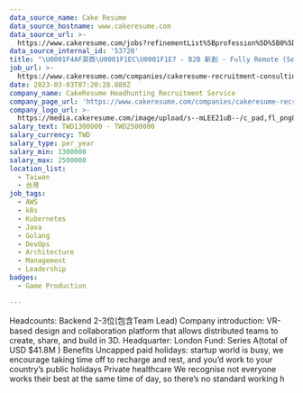 ```yaml
---
data_source_name: Cake Resume
data_source_hostname: www.cakeresume.com
data_source_url: >-
  https://www.cakeresume.com/jobs?refinementList%5Bprofession%5D%5B0%5D=game-production&range%5Bsalary_range%5D%5Bmin%5D=100000
data_source_internal_id: '53720'
title: "\U0001F4AF英商\U0001F1EC\U0001F1E7 - B2B 新創 - Fully Remote (Senior Backend - Team Lead)/ Java or Golang -TL"
job_url: >-
  https://www.cakeresume.com/companies/cakeresume-recruitment-consulting/jobs/9f9069
date: 2023-03-03T07:20:28.880Z
company_name: CakeResume Headhunting Recruitment Service
company_page_url: 'https://www.cakeresume.com/companies/cakeresume-recruitment-consulting'
company_logo_url: >-
  https://media.cakeresume.com/image/upload/s--mLEE21uB--/c_pad,fl_png8,h_200,w_200/v1620881212/vdbipassrdfr8omwzeq6.png
salary_text: TWD1300000 - TWD2500000
salary_currency: TWD
salary_type: per_year
salary_min: 1300000
salary_max: 2500000
location_list:
  - Taiwan
  - 台灣
job_tags:
  - AWS
  - k8s
  - Kubernetes
  - Java
  - Golang
  - DevOps
  - Architecture
  - Management
  - Leadership
badges:
  - Game Production

---
```


Headcounts: Backend 2-3位(包含Team Lead) Company introduction: VR-based design and collaboration platform that allows distributed teams to create, share, and build in 3D. Headquarter: London Fund: Series A(total of USD $41.8M ) Benefits Uncapped paid holidays: startup world is busy, we encourage taking time off to recharge and rest, and you’d work to your country’s public holidays Private healthcare We recognise not everyone works their best at the same time of day, so there’s no standard working h